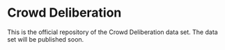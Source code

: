 # Crowd Deliberation

This is the official repository of the Crowd Deliberation data set.
The data set will be published soon.
